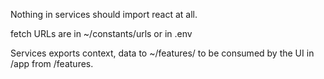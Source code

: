 Nothing in services should import react at all. 

fetch URLs are in ~/constants/urls or in .env

Services exports context, data to ~/features/ to be consumed by the UI in /app from /features.

